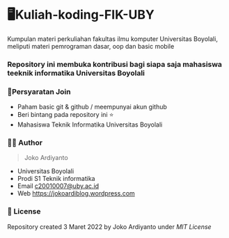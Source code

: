 # 🖥️Kuliah-koding-FIK-UBY
Kumpulan materi perkuliahan fakultas ilmu komputer Universitas Boyolali, meliputi materi pemrograman dasar, oop dan basic mobile

### Repository ini membuka kontribusi bagi siapa saja mahasiswa teeknik informatika Universitas Boyolali

### 📝Persyaratan Join
- Paham basic git & github / meempunyai akun github
- Beri bintang pada repository ini ⭐
- Mahasiswa Teknik Informatika Universitas Boyolali

### 👨‍💻 Author
>Joko Ardiyanto
  - Universitas Boyolali
  - Prodi S1 Teknik informatika
  - Email c20010007@uby.ac.id
  - Web https://jokoardiblog.wordpress.com
  
  ### 🔐 License
Repository created 3 Maret 2022 by Joko Ardiyanto under *MIT License*
  
  
